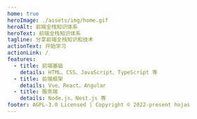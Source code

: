 ```yaml
---
home: true
heroImage: ./assets/img/home.gif
heroAlt: 前端全栈知识体系
heroText: 前端全栈知识体系
tagline: 分享前端全栈知识和技术
actionText: 开始学习
actionLink: /
features:
  - title: 前端基础
    details: HTML、CSS、JavaScript、TypeScript 等
  - title: 前端框架
    details: Vue、React、Angular
  - title: 服务端
    details: Node.js、Nest.js 等
footer: AGPL-3.0 Licensed | Copyright © 2022-present hojas
---
```

